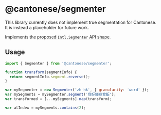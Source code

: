 # @cantonese/segmenter

This library currently does not implement true segmentation for Cantonese. It is instead a placeholder for future work.

Implements the [proposed `Intl.Segmenter` API shape](https://github.com/tc39/proposal-intl-segmenter).

## Usage

```js
import { Segmenter } from '@cantonese/segmenter';

function transform(segmentInfo) {
  return segmentInfo.segment.reverse();
}

var mySegmenter = new Segmenter('zh-hk', { granularity: 'word' });
var mySegments = mySegmenter.segment('我好鍾意食飯');
var transformed = [...mySegments].map(transform);

var atIndex = mySegments.contains(2);
```
